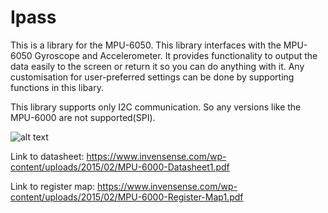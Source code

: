 # Ipass

This is a library for the MPU-6050.
This library interfaces with the MPU-6050 Gyroscope and Accelerometer. It provides functionality to output the data easily to the screen
or return it so you can do anything with it. Any customisation for user-preferred settings can be done by supporting functions in this libary.

This library supports only I2C communication. So any versions like the MPU-6000 are not supported(SPI).

![alt text](https://i.imgur.com/NcQi8zY.png)

Link to datasheet:
https://www.invensense.com/wp-content/uploads/2015/02/MPU-6000-Datasheet1.pdf

Link to register map:
https://www.invensense.com/wp-content/uploads/2015/02/MPU-6000-Register-Map1.pdf
